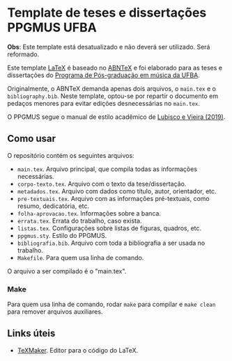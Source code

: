 # Template de teses e dissertações PPGMUS UFBA

**Obs**: Este template está desatualizado e não deverá ser utilizado. Será reformado.

Este template [LaTeX](https://www.latex-project.org/) é baseado no
[ABNTeX](https://www.abntex.net.br/) e foi elaborado para as teses e
dissertações do [Programa de Pós-graduação em música da
UFBA](http://ppgmus.ufba.br/).

Originalmente, o ABNTeX demanda apenas dois arquivos, o `main.tex` e o
`bibliography.bib`. Neste template, optou-se por repartir o documento
em pedaços menores para evitar edições desnecessárias no `main.tex`.

O PPGMUS segue o manual de estilo acadêmico de [Lubisco e Vieira
(2019)](https://repositorio.ufba.br/ri/handle/ri/29414).

## Como usar

O repositório contém os seguintes arquivos:

- `main.tex`. Arquivo principal, que compila todas as informações
  necessárias.
- `corpo-texto.tex`. Arquivo com o texto da tese/dissertação.
- `metadados.tex`. Arquivo com dados como título, autor, orientador,
  etc.
- `pre-textuais.tex`. Arquivo com as informações pré-textuais, como
  resumo, dedicatória, etc.
- `folha-aprovacao.tex`. Informações sobre a banca.
- `errata.tex`. Errata do trabalho, caso exista.
- `listas.tex`. Configurações sobre listas de figuras, quadros, etc.
- `ppgmus.sty`. Estilo do PPGMUS.
- `bibliografia.bib`. Arquivo com toda a bibliografia a ser usada no
  trabalho.
- `Makefile`. Para quem usa linha de comando.

O arquivo a ser compilado é o "main.tex".

### Make

Para quem usa linha de comando, rodar `make` para compilar e `make
clean` para remover arquivos auxiliares.

## Links úteis

- [TeXMaker](https://www.xm1math.net/texmaker/). Editor para o código do LaTeX.

